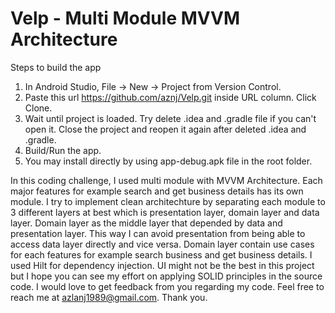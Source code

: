 # Velp - Multi Module MVVM Architecture

Steps to build the app
1. In Android Studio, File -> New -> Project from Version Control.
2. Paste this url https://github.com/aznj/Velp.git inside URL column. Click Clone.
3. Wait until project is loaded. Try delete .idea and .gradle file if you can't open it. Close the project and reopen it again after deleted .idea and .gradle.
4. Build/Run the app.
5. You may install directly by using app-debug.apk file in the root folder.

In this coding challenge, I used multi module with MVVM Architecture. Each major features for example search and get business details has its own module. I try to implement clean architechture by separating each module to 3 different layers at best which is presentation layer, domain layer and data layer. Domain layer as the middle layer that depended by data and presentation layer. This way I can avoid presentation from being able to access data layer directly and vice versa. Domain layer contain use cases for each features for example search business and get business details. I used Hilt for dependency injection. UI might not be the best in this project but I hope you can see my effort on applying SOLID principles in the source code. I would love to get feedback from you regarding my code. Feel free to reach me at azlanj1989@gmail.com. Thank you.
